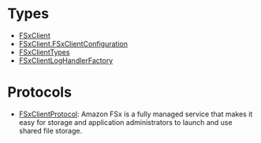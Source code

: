 # Types

  - [FSxClient](/aws-sdk-swift/reference/0.x/AWSFSx/FSxClient)
  - [FSxClient.FSxClientConfiguration](/aws-sdk-swift/reference/0.x/AWSFSx/FSxClient_FSxClientConfiguration)
  - [FSxClientTypes](/aws-sdk-swift/reference/0.x/AWSFSx/FSxClientTypes)
  - [FSxClientLogHandlerFactory](/aws-sdk-swift/reference/0.x/AWSFSx/FSxClientLogHandlerFactory)

# Protocols

  - [FSxClientProtocol](/aws-sdk-swift/reference/0.x/AWSFSx/FSxClientProtocol):
    Amazon FSx is a fully managed service that makes it easy for storage and application administrators to launch and use shared file storage.
